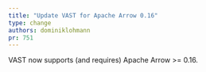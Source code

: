 ```yaml
---
title: "Update VAST for Apache Arrow 0.16"
type: change
authors: dominiklohmann
pr: 751
---
```


VAST now supports (and requires) Apache Arrow >= 0.16.
